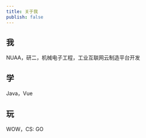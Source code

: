 ```yaml
---
title: 关于我
publish: false
---
```


## 我

NUAA，研二，机械电子工程，工业互联网云制造平台开发

## 学

Java，Vue

## 玩

WOW，CS: GO
